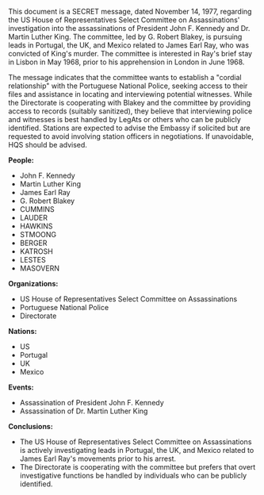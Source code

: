 This document is a SECRET message, dated November 14, 1977, regarding the US House of Representatives Select Committee on Assassinations' investigation into the assassinations of President John F. Kennedy and Dr. Martin Luther King. The committee, led by G. Robert Blakey, is pursuing leads in Portugal, the UK, and Mexico related to James Earl Ray, who was convicted of King's murder. The committee is interested in Ray's brief stay in Lisbon in May 1968, prior to his apprehension in London in June 1968.

The message indicates that the committee wants to establish a "cordial relationship" with the Portuguese National Police, seeking access to their files and assistance in locating and interviewing potential witnesses. While the Directorate is cooperating with Blakey and the committee by providing access to records (suitably sanitized), they believe that interviewing police and witnesses is best handled by LegAts or others who can be publicly identified. Stations are expected to advise the Embassy if solicited but are requested to avoid involving station officers in negotiations. If unavoidable, HQS should be advised.

**People:**

*   John F. Kennedy
*   Martin Luther King
*   James Earl Ray
*   G. Robert Blakey
*   CUMMINS
*   LAUDER
*   HAWKINS
*   STMOONG
*   BERGER
*   KATROSH
*   LESTES
*   MASOVERN

**Organizations:**

*   US House of Representatives Select Committee on Assassinations
*   Portuguese National Police
*   Directorate

**Nations:**

*   US
*   Portugal
*   UK
*   Mexico

**Events:**

*   Assassination of President John F. Kennedy
*   Assassination of Dr. Martin Luther King

**Conclusions:**

*   The US House of Representatives Select Committee on Assassinations is actively investigating leads in Portugal, the UK, and Mexico related to James Earl Ray's movements prior to his arrest.
*   The Directorate is cooperating with the committee but prefers that overt investigative functions be handled by individuals who can be publicly identified.
